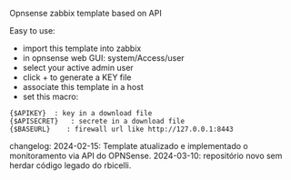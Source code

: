 Opnsense zabbix template based on API

Easy to use:  
- import this template into zabbix  
- in opnsense web GUI: system/Access/user  
- select your active admin user  
- click + to generate a KEY file  
- associate this template in a host
- set this macro:
```
{$APIKEY}  : key in a download file
{$APISECRET}   : secrete in a download file
{$BASEURL}    : firewall url like http://127.0.0.1:8443
```


changelog:
2024-02-15: Template atualizado e implementado o monitoramento via API do OPNSense.
2024-03-10: repositório novo sem herdar código legado do rbicelli.


